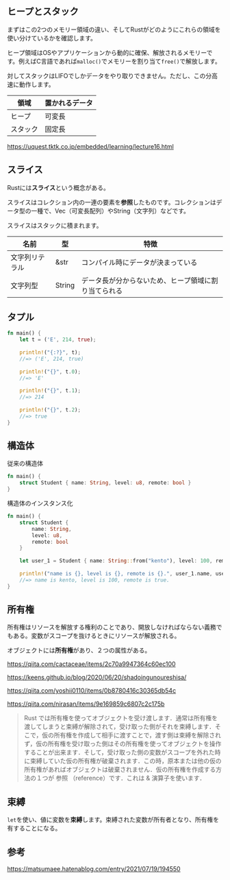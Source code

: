 ## ヒープとスタック

まずはこの2つのメモリー領域の違い、そしてRustがどのようにこれらの領域を使い分けているかを確認します。

ヒープ領域はOSやアプリケーションから動的に確保、解放されるメモリーです。例えばC言語であれば`malloc()`でメモリーを割り当て`free()`で解放します。

対してスタックはLIFOでしかデータをやり取りできません。ただし、この分高速に動作します。

|領域|置かれるデータ|
|---|---|
|ヒープ|可変長|
|スタック|固定長|

https://uquest.tktk.co.jp/embedded/learning/lecture16.html

## スライス

Rustには**スライス**という概念がある。

スライスはコレクション内の一連の要素を**参照**したものです。コレクションはデータ型の一種で、Vec（可変長配列）やString（文字列）などです。

スライスはスタックに積まれます。


|名前|型|特徴|
|---|---|---|
|文字列リテラル|&str|コンパイル時にデータが決まっている|
|文字列型|String|データ長が分からないため、ヒープ領域に割り当てられる|

## タプル

```rust
fn main() {
    let t = ('E', 214, true);
    
    println!("{:?}", t);
    //=> ('E', 214, true)
    
    println!("{}", t.0);
    //=> 'E'
    
    println!("{}", t.1);
    //=> 214
    
    println!("{}", t.2);
    //=> true
}
```

## 構造体

従来の構造体

```rust
fn main() {
    struct Student { name: String, level: u8, remote: bool }
}
```

構造体のインスタンス化

```rust
fn main() {
    struct Student {
        name: String,
        level: u8,
        remote: bool
    }
    
    let user_1 = Student { name: String::from("kento"), level: 100, remote: true };
    
    println!("name is {}, level is {}, remote is {}.", user_1.name, user_1.level, user_1.remote);
    //=> name is kento, level is 100, remote is true.
}
```


## 所有権

所有権はリソースを解放する権利のことであり、開放しなければならない義務でもある。変数がスコープを抜けるときにリソースが解放される。

オブジェクトには**所有権**があり、２つの属性がある。

https://qiita.com/cactaceae/items/2c70a9947364c60ec100

https://keens.github.io/blog/2020/06/20/shadoingunoureshisa/

https://qiita.com/yoshii0110/items/0b8780416c30365db54c

https://qiita.com/nirasan/items/9e169859c6807c2c175b


> Rust では所有権を使ってオブジェクトを受け渡します．通常は所有権を渡してしまうと束縛が解除されて，受け取った側がそれを束縛します．そこで，仮の所有権を作成して相手に渡すことで，渡す側は束縛を解除されず，仮の所有権を受け取った側はその所有権を使ってオブジェクトを操作することが出来ます．そして，受け取った側の変数がスコープを外れた時に束縛していた仮の所有権が破棄されます．この時，原本または他の仮の所有権があればオブジェクトは破棄されません．仮の所有権を作成する方法の１つが 参照 （reference）です．これは & 演算子を使います．

## 束縛

`let`を使い、値に変数を**束縛**します。束縛された変数が所有者となり、所有権を有することになる。

## 参考

https://matsumaee.hatenablog.com/entry/2021/07/19/194550